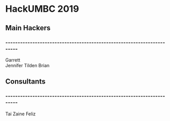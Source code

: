 # HackUMBC 2019


## Main Hackers
###  ----------------------------------------------------------------------
Garrett <br />
Jennifer
Tilden
Brian

## Consultants
###  ----------------------------------------------------------------------
Tai
Zaine
Feliz
